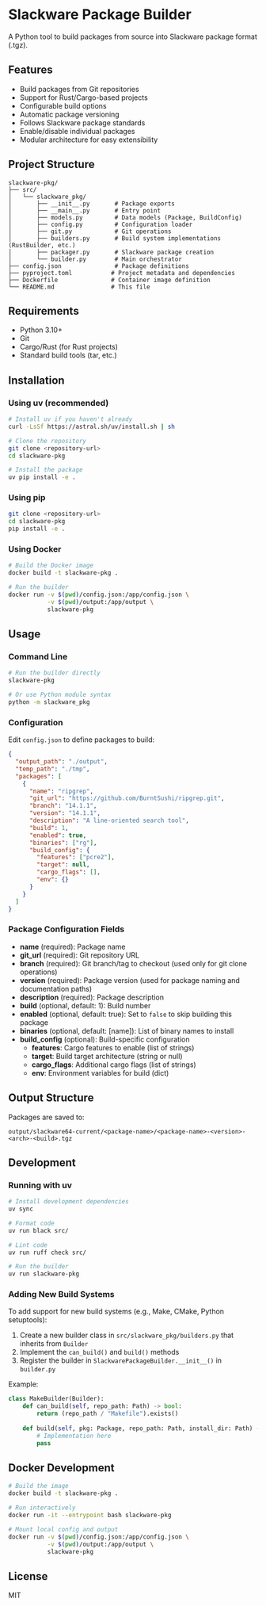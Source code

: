 # Slackware Package Builder

A Python tool to build packages from source into Slackware package format (.tgz).

## Features

- Build packages from Git repositories
- Support for Rust/Cargo-based projects
- Configurable build options
- Automatic package versioning
- Follows Slackware package standards
- Enable/disable individual packages
- Modular architecture for easy extensibility

## Project Structure

```
slackware-pkg/
├── src/
│   └── slackware_pkg/
│       ├── __init__.py       # Package exports
│       ├── __main__.py       # Entry point
│       ├── models.py         # Data models (Package, BuildConfig)
│       ├── config.py         # Configuration loader
│       ├── git.py            # Git operations
│       ├── builders.py       # Build system implementations (RustBuilder, etc.)
│       ├── packager.py       # Slackware package creation
│       └── builder.py        # Main orchestrator
├── config.json               # Package definitions
├── pyproject.toml           # Project metadata and dependencies
├── Dockerfile               # Container image definition
└── README.md                # This file
```

## Requirements

- Python 3.10+
- Git
- Cargo/Rust (for Rust projects)
- Standard build tools (tar, etc.)

## Installation

### Using uv (recommended)

```bash
# Install uv if you haven't already
curl -LsSf https://astral.sh/uv/install.sh | sh

# Clone the repository
git clone <repository-url>
cd slackware-pkg

# Install the package
uv pip install -e .
```

### Using pip

```bash
git clone <repository-url>
cd slackware-pkg
pip install -e .
```

### Using Docker

```bash
# Build the Docker image
docker build -t slackware-pkg .

# Run the builder
docker run -v $(pwd)/config.json:/app/config.json \
           -v $(pwd)/output:/app/output \
           slackware-pkg
```

## Usage

### Command Line

```bash
# Run the builder directly
slackware-pkg

# Or use Python module syntax
python -m slackware_pkg
```

### Configuration

Edit `config.json` to define packages to build:

```json
{
  "output_path": "./output",
  "temp_path": "./tmp",
  "packages": [
    {
      "name": "ripgrep",
      "git_url": "https://github.com/BurntSushi/ripgrep.git",
      "branch": "14.1.1",
      "version": "14.1.1",
      "description": "A line-oriented search tool",
      "build": 1,
      "enabled": true,
      "binaries": ["rg"],
      "build_config": {
        "features": ["pcre2"],
        "target": null,
        "cargo_flags": [],
        "env": {}
      }
    }
  ]
}
```

### Package Configuration Fields

- **name** (required): Package name
- **git_url** (required): Git repository URL
- **branch** (required): Git branch/tag to checkout (used only for git clone operations)
- **version** (required): Package version (used for package naming and documentation paths)
- **description** (required): Package description
- **build** (optional, default: 1): Build number
- **enabled** (optional, default: true): Set to `false` to skip building this package
- **binaries** (optional, default: [name]): List of binary names to install
- **build_config** (optional): Build-specific configuration
  - **features**: Cargo features to enable (list of strings)
  - **target**: Build target architecture (string or null)
  - **cargo_flags**: Additional cargo flags (list of strings)
  - **env**: Environment variables for build (dict)

## Output Structure

Packages are saved to:
```
output/slackware64-current/<package-name>/<package-name>-<version>-<arch>-<build>.tgz
```

## Development

### Running with uv

```bash
# Install development dependencies
uv sync

# Format code
uv run black src/

# Lint code
uv run ruff check src/

# Run the builder
uv run slackware-pkg
```

### Adding New Build Systems

To add support for new build systems (e.g., Make, CMake, Python setuptools):

1. Create a new builder class in `src/slackware_pkg/builders.py` that inherits from `Builder`
2. Implement the `can_build()` and `build()` methods
3. Register the builder in `SlackwarePackageBuilder.__init__()` in `builder.py`

Example:

```python
class MakeBuilder(Builder):
    def can_build(self, repo_path: Path) -> bool:
        return (repo_path / "Makefile").exists()
    
    def build(self, pkg: Package, repo_path: Path, install_dir: Path) -> bool:
        # Implementation here
        pass
```

## Docker Development

```bash
# Build the image
docker build -t slackware-pkg .

# Run interactively
docker run -it --entrypoint bash slackware-pkg

# Mount local config and output
docker run -v $(pwd)/config.json:/app/config.json \
           -v $(pwd)/output:/app/output \
           slackware-pkg
```

## License

MIT
